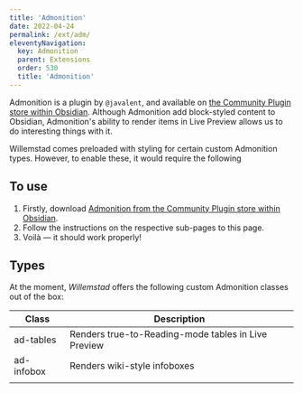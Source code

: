 ```yaml
---
title: 'Admonition'
date: 2022-04-24
permalink: /ext/adm/
eleventyNavigation:
  key: Admonition
  parent: Extensions
  order: 530
  title: 'Admonition'
---
```


Admonition is a plugin by `@javalent`, and available on [the Community Plugin store within Obsidian](obsidian://show-plugin?id=obsidian-admonition). Although Admonition add block-styled content to Obsidian, Admonition's ability to render items in Live Preview allows us to do interesting things with it.

Willemstad comes preloaded with styling for certain custom Admonition types. However, to enable these, it would require the following 

## To use
1. Firstly, download [Admonition from the Community Plugin store within Obsidian](obsidian://show-plugin?id=obsidian-admonition).
2. Follow the instructions on the respective sub-pages to this page.
3. Voilà — it should work properly!

## Types
At the moment, *Willemstad* offers the following custom Admonition classes out of the box:

| Class      | Description                                         |
| ---------- | --------------------------------------------------- |
| ad-tables  | Renders true-to-Reading-mode tables in Live Preview |
| ad-infobox | Renders wiki-style infoboxes                        |
|            |                                                     |